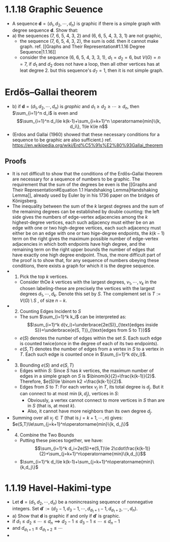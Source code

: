 # 1.1.18 Graphic Seuence
- A sequence $\mathbf{d}=(d_1, d_2, \cdots, d_n)$ is graphic if there is a simple graph with degree sequence $\mathbf{d}$. Show that:
- a) the sequences (7, 6, 5, 4, 3, 2) and (6, 6, 5, 4, 3, 3, 1) are not graphic,
  - the sequence (7, 6, 5, 4, 3, 2), the sum is odd. then it  cannot make graph. ref. [[Graphs and Their Representation#1.1.16 Degree Sequence|1.1.16]]
  - consider the sequence (6, 6, 5, 4, 3, 3, 1), $d_1=d_2=6$, but $V(G)=n=7$, if $d_1$ and $d_2$ does not have a loop, then all other vertices has at leat degree 2. but this sequence's $d_7=1$, then it is not simple graph.
# Erdős–Gallai theorem
- b) if $\mathbf{d}=(d_1, d_2, \cdots, d_n)$ is *graphic* and $d_1\ge d_2\ge \cdots \ge d_n$, then $\sum_{i=1}^n d_i$ is even and $$\sum_{i=1}^n d_i\le k(k-1)+\sum_{i=k+1}^n \operatorname{min}\{k, d_i\}, 1\le k\le n$$
- (Erdos and Gallai (1960) showed that these necessary conditions for a sequence
to be graphic are also sufficient.) ref. https://en.wikipedia.org/wiki/Erd%C5%91s%E2%80%93Gallai_theorem
## Proofs
- It is not difficult to show that the conditions of the Erdős–Gallai theorem are necessary for a sequence of numbers to be graphic. The requirement that the sum of the degrees be even is the [[Graphs and Their Representation#Equation 1.1 Handshaking Lemma|Handshaking Lemma]], already used by Euler by in his 1736 paper on the bridges of Königsberg. 
- The inequality between the sum of the $k$ largest degrees and the sum of the remaining degrees can be established by double counting: the left side gives the numbers of edge-vertex adjacencies among the $k$ highest-degree vertices, each such adjacency must either be on an edge with one or two high-degree vertices, each such adjacency must either be on an edge with one or two hige-degree endpoints, the $k(k-1)$ term on the right gives the maximum possible number of edge-vertex adjacencies in which both endpoints have high degree, and the remaining term on the right upper bounds the number of edges that have exactly one high degree endpoint. Thus, the more difficult part of the proof is to show that, for any sequence of numbers obeying these conditions, there exists a graph for which it is the degree sequence. 
- 1. Pick the top $k$ vertices. 
  - Consider thOe $k$ vertices with the largest degrees, $v_1, \cdots, v_k$ in the chosen labeling-these are precisely the vertices with the largest degrees $d_1, \cdots, d_k$. Denote this set by $S$. The complement set is $T:=V(G)\setminus S$  , of size $n-k$.
- 2. Counting Edges Incident to $S$
  - The sum $\sum_{i=1}^k k_i$ can be interpreted as:$$\sum_{i=1}^k d(v_i)=\underbrace{2e(S)}_{\text{edges inside S}}+\underbrace{e(S, T)}_{\text{edges from S to T}}$$
  - $e(S)$ denotes the number of edges within the set $S$. Each such edge is counted twice(once in the degree of each of its two endpoints).
  - $e(S, T)$ denotes the number of edges from a vertex in $S$ to a vertex in $T$. Each such edge is counted once in $\sum_{i=1}^k d(v_i)$.
- 3. Bounding $e(S)$ and $e(S, T)$
  - Edges within $S$: Since $S$ has $k$ vertices, the maximum number of edges in a simple graph on $S$ is $\binom{k}{2}=\frac{k(k-1)}{2}$. Therefore, $e(S)\le \binom k2 =\frac{k(k-1)}{2}$.
  - Edges from $S$ to $T$: For each vertex $v_j$ in $T$, its total degree is $d_j$. But it can connect to at most $\operatorname{min}(k, d_j)$, vertices in $S$:
    - Obviously, a vertex cannot connect to more vertices in $S$ than are in $S$ (that is, at most $k$).
    - Also, it cannot have more neighbors than its own degree $d_j$.
 - Summing over all $v_j\in T$ (that is $j=k+1, \cdots, n$) gives: $e(S,T)\le\sum_{j=k+1}^n\operatorname{min}\{k, d_j\}$
- 4. Combine the Two Bounds
  - Putting these pieces together, we have:$$\sum_{i=1}^k d_i=2e(S)+e(S,T)\le 2\cdot\frac{k(k-1)}{2}+\sum_{j=k+1}^n\operatorname{min}\{k,d_j\}$$
  - $\sum_{i=1}^k d_i\le k(k-1)+\sum_{j=k+1}^n\operatorname{min}\{k,d_j\}$

# 1.1.19 Havel-Hakimi-type
- Let $\mathbf{d}=(d_1,d_2,\cdots,d_n)$ be a nonincreasing sequence of nonnegative integers. Set $\mathbf{d}':=(d_2-1, d_3-1, \cdots, d_{d_1+1}-1, d_{d_1+2}, \cdots, d_n)$.
- a) Show that $\mathbf{d}$ is graphic if and only if $\mathbf{d}'$ is graphic.
- if $d_1\le d_2\le \cdots \le d_n\implies d_2-1\le d_3-1\le \cdots\le d_n-1$
- and $d_{d_1+1}\le d_{d_1+2}\le \cdots$
- 